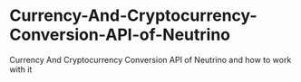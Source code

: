 # Currency-And-Cryptocurrency-Conversion-API-of-Neutrino
Currency And Cryptocurrency Conversion API of Neutrino and how to work with it
